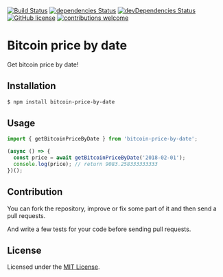 [![Build Status](https://travis-ci.org/TheYahya/bitcoin-price-by-date.svg?branch=master)](https://travis-ci.org/TheYahya/bitcoin-price-by-date)
[![dependencies Status](https://david-dm.org/TheYahya/bitcoin-price-by-date/status.svg)](https://david-dm.org/TheYahya/bitcoin-price-by-date)
[![devDependencies Status](https://david-dm.org/TheYahya/bitcoin-price-by-date/dev-status.svg)](https://david-dm.org/TheYahya/bitcoin-price-by-date?type=dev)
[![GitHub license](https://img.shields.io/github/license/TheYahya/bitcoin-price-by-date.svg)](https://github.com/TheYahya/bitcoin-price-by-date/blob/master/LICENSE)
[![contributions welcome](https://img.shields.io/badge/contributions-welcome-brightgreen.svg?style=flat)](https://github.com/TheYahya/bitcoin-price-by-date)
# Bitcoin price by date
Get bitcoin price by date!

## Installation
```bash
$ npm install bitcoin-price-by-date
```

## Usage
```javascript
import { getBitcoinPriceByDate } from 'bitcoin-price-by-date';

(async () => {
  const price = await getBitcoinPriceByDate('2018-02-01');
  console.log(price); // return 9083.258333333333
})();
```

## Contribution
You can fork the repository, improve or fix some part of it and then send a pull requests.

And write a few tests for your code before sending pull requests.

## License

Licensed under the [MIT License](https://github.com/TheYahya/bitcoin-price-by-date/blob/master/LICENSE).